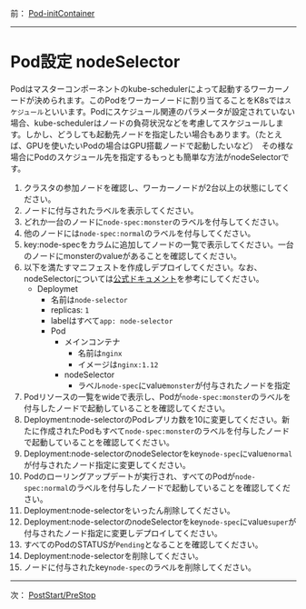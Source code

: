 前： [Pod-initContainer](Pod-initContainer.md)  

---

# Pod設定 nodeSelector
Podはマスターコンポーネントのkube-schedulerによって起動するワーカーノードが決められます。このPodをワーカーノードに割り当てることをK8sでは``スケジュール``といいます。Podにスケジュール関連のパラメータが設定されていない場合、kube-schedulerはノードの負荷状況などを考慮してスケジュールします。しかし、どうしても起動先ノードを指定したい場合もあります。（たとえば、GPUを使いたいPodの場合はGPU搭載ノードで起動したいなど）　その様な場合にPodのスケジュール先を指定するもっとも簡単な方法がnodeSelectorです。

1. クラスタの参加ノードを確認し、ワーカーノードが2台以上の状態にしてください。
2. ノードに付与されたラベルを表示してください。
3. どれか一台のノードに``node-spec:monster``のラベルを付与してください。
4. 他のノードには``node-spec:normal``のラベルを付与してください。
5. key:node-specをカラムに追加してノードの一覧で表示してください。一台のノードにmonsterのvalueがあることを確認してください。
6. 以下を満たすマニフェストを作成しデプロイしてください。なお、nodeSelectorについては[公式ドキュメント](https://kubernetes.io/docs/concepts/configuration/assign-pod-node/#nodeselector)を参考にしてください。
   - Deploymet
     - 名前は``node-selector``
     - replicas: ``1``
     - labelはすべて``app: node-selector``
     - Pod
       - メインコンテナ
         - 名前は``nginx``
         - イメージは``nginx:1.12``
       - nodeSelector
         - ラベル``node-spec``にvalue``monster``が付与されたノードを指定
7. Podリソースの一覧をwideで表示し、Podが``node-spec:monster``のラベルを付与したノードで起動していることを確認してください。
8. Deployment:node-selectorのPodレプリカ数を10に変更してください。新たに作成されたPodもすべて``node-spec:monster``のラベルを付与したノードで起動していることを確認してください。
9. Deployment:node-selectorのnodeSelectorをkey``node-spec``にvalue``normal``が付与されたノード指定に変更してください。
10. Podのローリングアップデートが実行され、すべてのPodが``node-spec:normal``のラベルを付与したノードで起動していることを確認してください。
11. Deployment:node-selectorをいったん削除してください。
12. Deployment:node-selectorのnodeSelectorをkey``node-spec``にvalue``super``が付与されたノード指定に変更しデプロイしてください。
13. すべてのPodのSTATUSが``Pending``となることを確認してください。
14. Deployment:node-selectorを削除してください。
15. ノードに付与されたkey``node-spec``のラベルを削除してください。

---

次： [PostStart/PreStop](Pod-lifecycle.md)